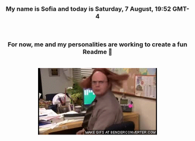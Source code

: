 


<div align="center">
<h3 >My name is Sofia and today is Saturday, 7 August, 19:52 GMT-4</h3><br>
<h3 >For now, me and my personalities are working to create a fun Readme 👋
</h3><br>
<img src='img/dwight.gif' alt='working...'/>
</div>
